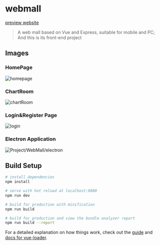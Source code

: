 # webmall

[preview website](http://web-mall.herokuapp.com/)

> A web mall based on Vue and Express, suitable for mobile and PC; And this is its front-end project

## Images

### HomePage
![homepage](https://cdn.jsdelivr.net/gh/hjwforever/images@main/img/Project/WebMall/homepage.png)

### ChartRoom
![chartRoom](https://cdn.jsdelivr.net/gh/hjwforever/images@main/img/Project/WebMall/chartRoom.png)

### Login&Register Page
![login](https://cdn.jsdelivr.net/gh/hjwforever/images@main/img/Project/WebMall/login.png)

### Electron Application
![Project/WebMall/electron](https://cdn.jsdelivr.net/gh/hjwforever/images@main/img/Project/WebMall/electron.png)

## Build Setup

``` bash
# install dependencies
npm install

# serve with hot reload at localhost:8080
npm run dev

# build for production with minification
npm run build

# build for production and view the bundle analyzer report
npm run build --report
```

For a detailed explanation on how things work, check out the [guide](http://vuejs-templates.github.io/webpack/) and [docs for vue-loader](http://vuejs.github.io/vue-loader).
